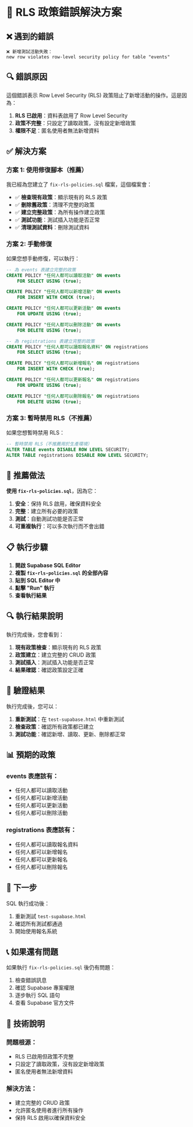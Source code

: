 # 🔧 RLS 政策錯誤解決方案

## ❌ 遇到的錯誤

```
❌ 新增測試活動失敗：
new row violates row-level security policy for table "events"
```

## 🔍 錯誤原因

這個錯誤表示 Row Level Security (RLS) 政策阻止了新增活動的操作。這是因為：

1. **RLS 已啟用**：資料表啟用了 Row Level Security
2. **政策不完整**：只設定了讀取政策，沒有設定新增政策
3. **權限不足**：匿名使用者無法新增資料

## ✅ 解決方案

### 方案 1: 使用修復腳本（推薦）

我已經為您建立了 `fix-rls-policies.sql` 檔案，這個檔案會：

- ✅ **檢查現有政策**：顯示現有的 RLS 政策
- ✅ **刪除舊政策**：清理不完整的政策
- ✅ **建立完整政策**：為所有操作建立政策
- ✅ **測試功能**：測試插入功能是否正常
- ✅ **清理測試資料**：刪除測試資料

### 方案 2: 手動修復

如果您想手動修復，可以執行：

```sql
-- 為 events 表建立完整的政策
CREATE POLICY "任何人都可以讀取活動" ON events
    FOR SELECT USING (true);

CREATE POLICY "任何人都可以新增活動" ON events
    FOR INSERT WITH CHECK (true);

CREATE POLICY "任何人都可以更新活動" ON events
    FOR UPDATE USING (true);

CREATE POLICY "任何人都可以刪除活動" ON events
    FOR DELETE USING (true);

-- 為 registrations 表建立完整的政策
CREATE POLICY "任何人都可以讀取報名資料" ON registrations
    FOR SELECT USING (true);

CREATE POLICY "任何人都可以新增報名" ON registrations
    FOR INSERT WITH CHECK (true);

CREATE POLICY "任何人都可以更新報名" ON registrations
    FOR UPDATE USING (true);

CREATE POLICY "任何人都可以刪除報名" ON registrations
    FOR DELETE USING (true);
```

### 方案 3: 暫時禁用 RLS（不推薦）

如果您想暫時禁用 RLS：

```sql
-- 暫時禁用 RLS（不推薦用於生產環境）
ALTER TABLE events DISABLE ROW LEVEL SECURITY;
ALTER TABLE registrations DISABLE ROW LEVEL SECURITY;
```

## 🎯 推薦做法

**使用 `fix-rls-policies.sql`**，因為它：

1. **安全**：保持 RLS 啟用，確保資料安全
2. **完整**：建立所有必要的政策
3. **測試**：自動測試功能是否正常
4. **可重複執行**：可以多次執行而不會出錯

## 📋 執行步驟

1. **開啟 Supabase SQL Editor**
2. **複製 `fix-rls-policies.sql` 的全部內容**
3. **貼到 SQL Editor 中**
4. **點擊 "Run" 執行**
5. **查看執行結果**

## 🔍 執行結果說明

執行完成後，您會看到：

1. **現有政策檢查**：顯示現有的 RLS 政策
2. **政策建立**：建立完整的 CRUD 政策
3. **測試插入**：測試插入功能是否正常
4. **結果確認**：確認政策設定正確

## 🚀 驗證結果

執行完成後，您可以：

1. **重新測試**：在 `test-supabase.html` 中重新測試
2. **檢查政策**：確認所有政策都已建立
3. **測試功能**：確認新增、讀取、更新、刪除都正常

## 📊 預期的政策

### events 表應該有：
- 任何人都可以讀取活動
- 任何人都可以新增活動
- 任何人都可以更新活動
- 任何人都可以刪除活動

### registrations 表應該有：
- 任何人都可以讀取報名資料
- 任何人都可以新增報名
- 任何人都可以更新報名
- 任何人都可以刪除報名

## 🎉 下一步

SQL 執行成功後：
1. 重新測試 `test-supabase.html`
2. 確認所有測試都通過
3. 開始使用報名系統

## 📞 如果還有問題

如果執行 `fix-rls-policies.sql` 後仍有問題：
1. 檢查錯誤訊息
2. 確認 Supabase 專案權限
3. 逐步執行 SQL 語句
4. 查看 Supabase 官方文件

## 🔧 技術說明

### 問題根源：
- RLS 已啟用但政策不完整
- 只設定了讀取政策，沒有設定新增政策
- 匿名使用者無法新增資料

### 解決方法：
- 建立完整的 CRUD 政策
- 允許匿名使用者進行所有操作
- 保持 RLS 啟用以確保資料安全


